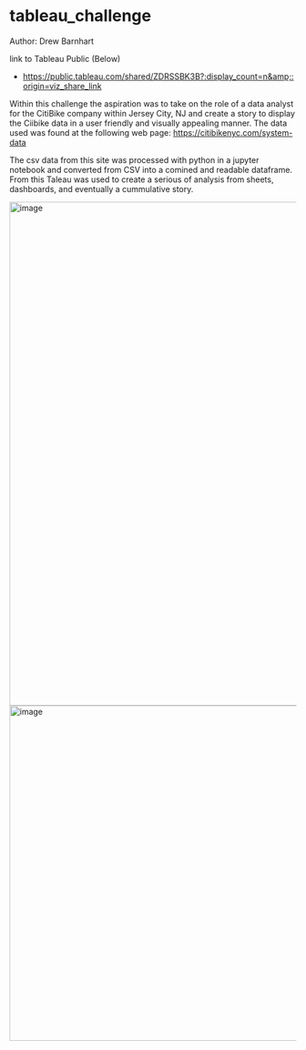 # tableau_challenge

Author: Drew Barnhart

link to Tableau Public (Below)
- https://public.tableau.com/shared/ZDRSSBK3B?:display_count=n&amp;:origin=viz_share_link


Within this challenge the aspiration was to take on the role of a data analyst for the CitiBike company within Jersey City, NJ and create a story to display the Ciibike data in a user friendly and visually appealing manner. The data used was found at the following web page: https://citibikenyc.com/system-data

The csv data from this site was processed with python in a jupyter notebook and converted from CSV into a comined and readable dataframe. From this Taleau was used to create a serious of analysis from sheets, dashboards, and eventually a cummulative story. 

<img width="885" alt="image" src="https://user-images.githubusercontent.com/116226080/236371574-9521c89a-38d9-476a-bb9e-647b9bafa148.png">

<img width="589" alt="image" src="https://user-images.githubusercontent.com/116226080/236371645-a4811567-8b64-4291-9d36-a67c234c8c4c.png">

